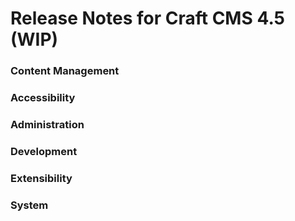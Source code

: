 # Release Notes for Craft CMS 4.5 (WIP)

### Content Management

### Accessibility

### Administration

### Development

### Extensibility

### System

